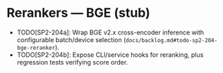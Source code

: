 # Rerankers — BGE (stub)

- TODO[SP2-204a]: Wrap BGE v2.x cross-encoder inference with configurable batch/device selection (`docs/backlog.md#todo-sp2-204-bge-reranker`).
- TODO[SP2-204b]: Expose CLI/service hooks for reranking, plus regression tests verifying score order.
